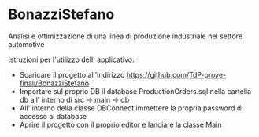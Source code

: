# BonazziStefano
Analisi e ottimizzazione di una linea di produzione industriale nel settore automotive

Istruzioni per l'utilizzo dell' applicativo:

- Scaricare il progetto all'indirizzo https://github.com/TdP-prove-finali/BonazziStefano
- Importare sul proprio DB il database ProductionOrders.sql nella cartella db all' interno di src -> main -> db
- All' interno della classe DBConnect immettere la propria password di accesso al database
- Aprire il progetto con il proprio editor e lanciare la classe Main

